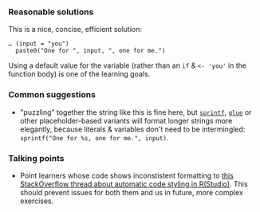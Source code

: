 ### Reasonable solutions

This is a nice, concise, efficient solution:

```{r}
… (input = "you")  
  paste0("One for ", input, ", one for me.")
```

Using a default value for the variable (rather than an `if` & `<- 'you'` in the function body) is one of the learning goals.


### Common suggestions

- "puzzling" together the string like this is fine here, but [`sprintf`](https://trinkerrstuff.wordpress.com/2013/09/15/paste-paste0-and-sprintf-2/), [`glue`](https://glue.tidyverse.org/) or other placeholder-based variants will format longer strings more elegantly, because literals & variables don't need to be intermingled: `sprintf("One for %s, one for me.", input)`.


### Talking points

- Point learners whose code shows inconstistent formatting to [this StackOverflow thread about automatic code styling in R(Studio)](https://stackoverflow.com/a/46012908/4341322). This should prevent issues for both them and us in future, more complex exercises.
